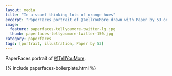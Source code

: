 ```yaml
---
layout: media
title: "In a scarf thinking lots of orange hues"
excerpt: "PaperFaces portrait of @TellYouMore drawn with Paper by 53 on an iPad."
image: 
  feature: paperfaces-tellyoumore-twitter-lg.jpg
  thumb: paperfaces-tellyoumore-twitter-150.jpg
category: paperfaces
tags: [portrait, illustration, Paper by 53]
---
```


PaperFaces portrait of [@TellYouMore](http://twitter.com/TellYouMore).

{% include paperfaces-boilerplate.html %}